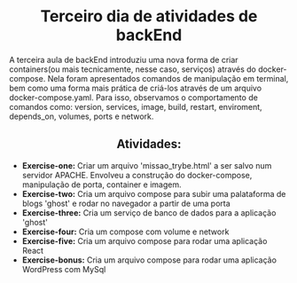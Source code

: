 <h1 align="center">Terceiro dia de atividades de backEnd</h1>

<p> A terceira aula de backEnd introduziu uma nova forma de criar containers(ou mais tecnicamente, nesse caso, serviços) através do docker-compose. Nela foram apresentados comandos de manipulação em terminal, bem como uma forma mais prática de criá-los através de um arquivo docker-compose.yaml. Para isso, observamos o comportamento de comandos como: version, services, image, build, restart, enviroment, depends_on, volumes, ports e network. </p>

<h2 align="center">Atividades:</h2>
<ul>
<li><strong>Exercise-one:</strong> Criar um arquivo 'missao_trybe.html' a ser salvo num servidor APACHE. Envolveu a construção do docker-compose, manipulação de porta, container e imagem.</li>
<li><strong>Exercise-two:</strong> Cria um arquivo compose para subir uma palataforma de blogs 'ghost' e rodar no navegador a partir de uma porta</li>
<li> <strong>Exercise-three:</strong> Cria um serviço de banco de dados para a aplicação 'ghost' </li>
<li><strong>Exercise-four:</strong> Cria um compose com volume e network</li>
<li> <strong>Exercise-five:</strong> Cria um arquivo compose para rodar uma aplicação React</li>
<li> <strong>Exercise-bonus:</strong> Cria um arquivo compose para rodar uma aplicação WordPress com MySql</li>
</ul>
